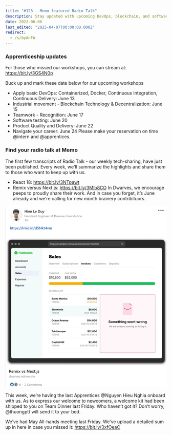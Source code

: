 ```yaml
---
title: "#123 - Memo featured Radio Talk"
description: Stay updated with upcoming DevOps, blockchain, and software testing workshops, plus weekly tech talks on React 18 and Remix vs Next.js at Dwarves.
date: 2022-06-06
last_edited: "2025-04-07T00:00:00.000Z"
redirect:
  - /s/byAnFA
---
```


### Apprenticeship updates

For those who missed our workshops, you can stream at: <https://bit.ly/3GS4N0p>

Buck up and mark these date below for our upcoming workshops

- Apply basic DevOps: Containerized, Docker, Continuous Integration, Continuous Delivery: June 13
- Industrial movement - Blockchain Technology & Decentralization: June 15
- Teamwork - Recognition: June 17
- Software testing: June 20
- Product Quality and Delivery: June 22
- Navigate your career: June 24
  Please make your reservation on time @intern and @apprentices.

### Find your radio talk at Memo

The first few transcripts of Radio Talk - our weekly tech-sharing, have just been published. Every week, we'll summarize the highlights and share them to those who want to keep up with us.

- React 18: <https://bit.ly/3NTpawt>
- Remix versus Next.js: <https://bit.ly/3Mlb8CO>
  In Dwarves, we encourage peeps to proudly share their work. And in case you forget, it’s June already and we’re calling for new month brainery contribituors.

![](assets/notion-image-1744007374862-spk57.webp)

This week, we’re having the last Apprentices @Nguyen Hieu Nghia onboard with us. As to express our welcome to newcomers, a welcome kit had been shipped to you on Team Dinner last Friday. Who haven’t got it? Don’t worry, @thuongptt will send it to your bed.

We’ve had May All-hands meeting last Friday. We’ve upload a detailed sum up in here in case you missed it: <https://bit.ly/3xfOeaC>
